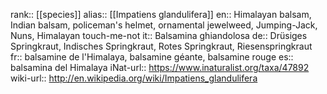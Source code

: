

rank:: [[species]]
alias:: [[Impatiens glandulifera]]
en:: Himalayan balsam, Indian balsam, policeman's helmet, ornamental jewelweed, Jumping-Jack, Nuns, Himalayan touch-me-not
it:: Balsamina ghiandolosa
de:: Drüsiges Springkraut, Indisches Springkraut, Rotes Springkraut, Riesenspringkraut
fr:: balsamine de l'Himalaya, balsamine géante, balsamine rouge
es:: balsamina del Himalaya
iNat-url:: https://www.inaturalist.org/taxa/47892
wiki-url:: http://en.wikipedia.org/wiki/Impatiens_glandulifera